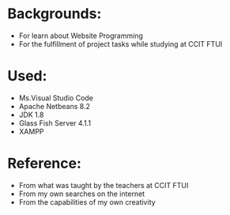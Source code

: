 # Backgrounds:
- For learn about Website Programming
- For the fulfillment of project tasks while studying at CCIT FTUI

# Used:
- Ms.Visual Studio Code
- Apache Netbeans 8.2
- JDK 1.8
- Glass Fish Server 4.1.1
- XAMPP

# Reference:
- From what was taught by the teachers at CCIT FTUI
- From my own searches on the internet
- From the capabilities of my own creativity
